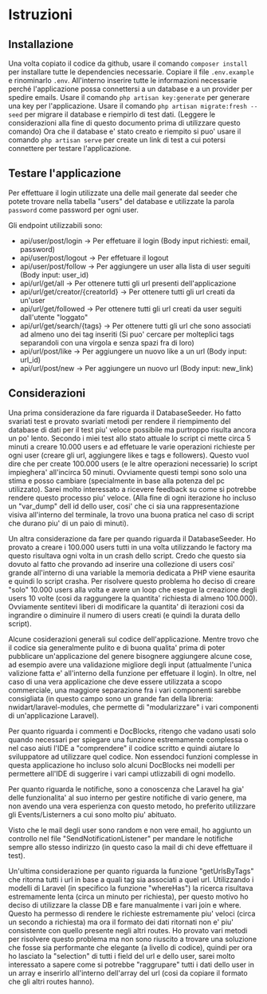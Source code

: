 # Istruzioni

## Installazione
Una volta copiato il codice da github, usare il comando `composer install` per installare tutte le dependencies necessarie.
Copiare il file `.env.example` e rinominarlo `.env`. All'interno inserire tutte le informazioni necessarie perché l'applicazione possa connettersi a un database e a un provider per spedire emails.
Usare il comando `php artisan key:generate` per generare una key per l'applicazione.
Usare il comando `php artisan migrate:fresh --seed` per migrare il database e riempirlo di test dati. (Leggere le considerazioni alla fine di questo documento prima di utilizzare questo comando)
Ora che il database e' stato creato e riempito si puo' usare il comando `php artisan serve` per create un link di test a cui potersi connettere per testare l'applicazione.

## Testare l'applicazione
Per effettuare il login utilizzate una delle mail generate dal seeder che potete trovare nella tabella "users" del database e utilizzate la parola `password` come password per ogni user.

Gli endpoint utilizzabili sono:
- api/user/post/login -> Per effetuare il login (Body input richiesti: email, password)
- api/user/post/logout -> Per effetuare il logout
- api/user/post/follow -> Per aggiungere un user alla lista di user seguiti (Body input: user_id)
- api/url/get/all -> Per ottenere tutti gli url presenti dell'applicazione
- api/url/get/creator/{creatorId} -> Per ottenere tutti gli url creati da un'user
- api/url/get/followed -> Per ottenere tutti gli url creati da user seguiti dall'utente "loggato"
- api/url/get/search/{tags} -> Per ottenere tutti gli url che sono associati ad almeno uno dei tag inseriti (Si puo' cercare per molteplici tags separandoli con una virgola e senza spazi fra di loro)
- api/url/post/like -> Per aggiungere un nuovo like a un url (Body input: url_id)
- api/url/post/new -> Per aggiungere un nuovo url (Body input: new_link)


## Considerazioni
Una prima considerazione da fare riguarda il DatabaseSeeder. Ho fatto svariati test e provato svariati metodi per rendere il riempimento del database di dati per il test piu' veloce possibile ma purtroppo risulta ancora un po' lento.
Secondo i miei test allo stato attuale lo script ci mette circa 5 minuti a creare 10.000 users e ad effetuare le varie operazioni richieste per ogni user (creare gli url, aggiungere likes e tags e followers).
Questo vuol dire che per create 100.000 users (e le altre operazioni necessarie) lo script impieghera' all'incirca 50 minuti.
Ovviamente questi tempi sono solo una stima e posso cambiare (specialmente in base alla potenza del pc utilizzato).
Sarei molto interessato a ricevere feedback su come si potrebbe rendere questo processo piu' veloce.
(Alla fine di ogni iterazione ho incluso un "var_dump" dell id dello user, cosi' che ci sia una rappresentazione visiva all'interno del terminale, la trovo una buona pratica nel caso di script che durano piu' di un paio di minuti).

Un altra considerazione da fare per quando riguarda il DatabaseSeeder. Ho provato a creare i 100.000 users tutti in una volta utilizzando le factory ma questo risultava ogni volta in un crash dello script. Credo che questo sia dovuto al fatto che provando ad inserire una collezione di users cosi' grande all'interno di una variable la memoria dedicata a PHP viene esaurita e quindi lo script crasha. Per risolvere questo problema ho deciso di creare "solo" 10.000 users alla volta e avere un loop che esegue la creazione degli users 10 volte (cosi da raggungere la quantita' richiesta di almeno 100.000).
Ovviamente sentitevi liberi di modificare la quantita' di iterazioni cosi da ingrandire o diminuire il numero di users creati (e quindi la durata dello script).

Alcune cosiderazioni generali sul codice dell'applicazione. Mentre trovo che il codice sia generalmente pulito e di buona qualita' prima di poter pubblicare un'applicazione del genere bisognere aggiungere alcune cose, ad esempio avere una validazione migliore degli input (attualmente l'unica valizione fatta e' all'interno della funzione per effetuare il login).
In oltre, nel caso di una vera applicazione che deve essere utilizzata a scopo commerciale, una maggiore separazione fra i vari componenti sarebbe consigliata (in questo campo sono un grande fan della libreria: nwidart/laravel-modules, che permette di "modularizzare" i vari componenti di un'applicazione Laravel).

Per quanto riguarda i commenti e DocBlocks, ritengo che vadano usati solo quando necessari per spiegare una funzione estremamente complessa o nel caso aiuti l'IDE a "comprendere" il codice scritto e quindi aiutare lo sviluppatore ad utilizzare quel codice.
Non essendoci funzioni complesse in questa applicazione ho incluso solo alcuni DocBlocks nei modelli per permettere all'IDE di suggerire i vari campi utlizzabili di ogni modello.

Per quanto riguarda le notifiche, sono a conoscenza che Laravel ha gia' delle funzionalita' al suo interno per gestire notifiche di vario genere, ma non avendo una vera esperienza con questo metodo, ho preferito utilizzare gli Events/Listerners a cui sono molto piu' abituato.

Visto che le mail degli user sono random e non vere email, ho aggiunto un controllo nel file "SendNotificationListener" per mandare le notifiche sempre allo stesso indirizzo (in questo caso la mail di chi deve effettuare il test).

Un'ultima considerazione per quanto riguarda la funzione "getUrlsByTags" che ritorna tutti i url in base a quali tag sia associati a quel url. Utilizzando i modelli di Laravel (in specifico la funzione "whereHas") la ricerca risultava estremamente lenta (circa un minuto per richiesta), per questo motivo ho deciso di utilizzare la classe DB e fare manualmente i vari join e where. Questo ha permesso di rendere le richieste estremamente piu' veloci (circa un secondo a richiesta) ma ora il formato dei dati ritornati non e' piu' consistente con quello presente negli altri routes. Ho provato vari metodi per risolvere questo problema ma non sono riuscito a trovare una soluzione che fosse sia performante che elegante (a livello di codice), quindi per ora ho lasciato la "selection" di tutti i field del url e dello user, sarei molto interessato a sapere come si potrebbe "raggrupare" tutti i dati dello user in un array e inserirlo all'interno dell'array del url (cosi da copiare il formato che gli altri routes hanno).